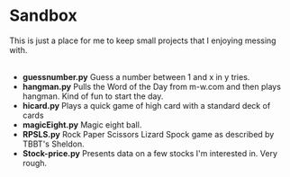 # Sandbox <br>
This is just a place for me to keep small projects that I enjoying messing with.<br>
<br>
<ul>
<li><b>guessnumber.py</b> Guess a number between 1 and x in y tries.<br></li>
<li><b>hangman.py</b>  Pulls the Word of the Day from m-w.com and then plays hangman.  Kind of fun to start the day.<br></li>
<li><b>hicard.py</b>  Plays a quick game of high card with a standard deck of cards<br></li>
<li><b>magicEight.py</b> Magic eight ball.<br></li>
<li><b>RPSLS.py</b>	Rock Paper Scissors Lizard Spock game as described by TBBT's Sheldon.<br></li>
<li><b>Stock-price.py</b>	Presents data on a few stocks I'm interested in.  Very rough.<br></li>
</ul>

